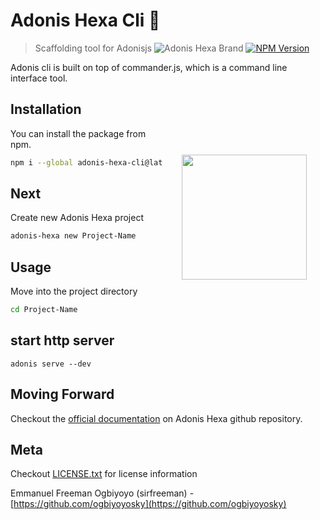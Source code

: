 # Adonis Hexa Cli 🍺
> Scaffolding tool for Adonisjs
![Adonis Hexa Brand](https://preview.ibb.co/g77Gde/hexa_brand.jpg)
[![NPM Version][npm-image]][npm-url]

Adonis cli is built on top of commander.js, which is a command line interface tool.


<img src="http://res.cloudinary.com/adonisjs/image/upload/q_100/v1497112678/adonis-purple_pzkmzt.svg" width="200px" align="right" hspace="30px" vspace="100px">

## Installation
You can install the package from npm.
```bash
npm i --global adonis-hexa-cli@latest
```

## Next
Create new Adonis Hexa project
```bash
adonis-hexa new Project-Name
```

## Usage
Move into the project directory

```bash
cd Project-Name
```

## start http server
```
adonis serve --dev
```

## Moving Forward
Checkout the [official documentation](http://github.com/creatrixity/adonis-hexa) on Adonis Hexa github repository.

## Meta


Checkout [LICENSE.txt](LICENSE.txt) for license information

 Emmanuel Freeman Ogbiyoyo (sirfreeman) - [https://github.com/ogbiyoyosky](https://github.com/ogbiyoyosky)

[appveyor-image]: https://img.shields.io/appveyor/ci/thetutlage/adonis-cli/master.svg?style=flat-square

[appveyor-url]: https://ci.appveyor.com/project/thetutlage/adonis-cli

[npm-image]: https://img.shields.io/npm/v/@adonisjs/cli.svg?style=flat-square
[npm-url]: https://npmjs.org/package/@adonisjs/cli

[travis-image]: https://img.shields.io/travis/adonisjs/adonis-cli/master.svg?style=flat-square
[travis-url]: https://travis-ci.org/adonisjs/adonis-cli

[coveralls-image]: https://img.shields.io/coveralls/adonisjs/adonis-cli/develop.svg?style=flat-square

[coveralls-url]: https://coveralls.io/github/adonisjs/adonis-cli
